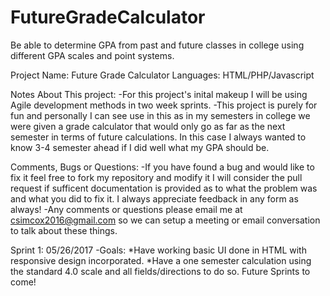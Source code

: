 # FutureGradeCalculator
Be able to determine GPA from past and future classes in college using different GPA scales and point systems.

Project Name: Future Grade Calculator
Languages: HTML/PHP/Javascript

Notes About This project:
  -For this project's inital makeup I will be using Agile development methods in two week sprints.
  -This project is purely for fun and personally I can see use in this as in my semesters in college we were given a grade calculator that    would only go as far as the next semester in terms of future calculations. In this case I always wanted to know 3-4 semester ahead if I    did well what my GPA should be.
  
  
Comments, Bugs or Questions:
  -If you have found a bug and would like to fix it feel free to fork my repository and modify it I will consider the pull request if        sufficent documentation is provided as to what the problem was and what you did to fix it. I always appreciate feedback in any form as    always!
  -Any comments or questions please email me at csimcox2016@gmail.com so we can setup a meeting or email conversation to talk about these    things.
  
  Sprint 1: 05/26/2017
      -Goals:
          *Have working basic UI done in HTML with responsive design incorporated.
          *Have a one semester calculation using the standard 4.0 scale and all fields/directions to do so.
  Future Sprints to come!
